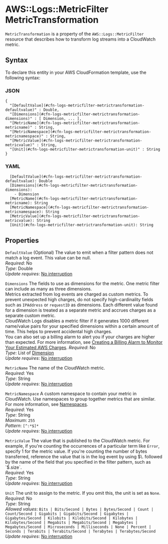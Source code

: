 # AWS::Logs::MetricFilter MetricTransformation<a name="aws-properties-logs-metricfilter-metrictransformation"></a>

 `MetricTransformation` is a property of the `AWS::Logs::MetricFilter` resource that describes how to transform log streams into a CloudWatch metric\.

## Syntax<a name="aws-properties-logs-metricfilter-metrictransformation-syntax"></a>

To declare this entity in your AWS CloudFormation template, use the following syntax:

### JSON<a name="aws-properties-logs-metricfilter-metrictransformation-syntax.json"></a>

```
{
  "[DefaultValue](#cfn-logs-metricfilter-metrictransformation-defaultvalue)" : Double,
  "[Dimensions](#cfn-logs-metricfilter-metrictransformation-dimensions)" : [ Dimension, ... ],
  "[MetricName](#cfn-logs-metricfilter-metrictransformation-metricname)" : String,
  "[MetricNamespace](#cfn-logs-metricfilter-metrictransformation-metricnamespace)" : String,
  "[MetricValue](#cfn-logs-metricfilter-metrictransformation-metricvalue)" : String,
  "[Unit](#cfn-logs-metricfilter-metrictransformation-unit)" : String
}
```

### YAML<a name="aws-properties-logs-metricfilter-metrictransformation-syntax.yaml"></a>

```
  [DefaultValue](#cfn-logs-metricfilter-metrictransformation-defaultvalue): Double
  [Dimensions](#cfn-logs-metricfilter-metrictransformation-dimensions): 
    - Dimension
  [MetricName](#cfn-logs-metricfilter-metrictransformation-metricname): String
  [MetricNamespace](#cfn-logs-metricfilter-metrictransformation-metricnamespace): String
  [MetricValue](#cfn-logs-metricfilter-metrictransformation-metricvalue): String
  [Unit](#cfn-logs-metricfilter-metrictransformation-unit): String
```

## Properties<a name="aws-properties-logs-metricfilter-metrictransformation-properties"></a>

`DefaultValue`  <a name="cfn-logs-metricfilter-metrictransformation-defaultvalue"></a>
\(Optional\) The value to emit when a filter pattern does not match a log event\. This value can be null\.  
*Required*: No  
*Type*: Double  
*Update requires*: [No interruption](https://docs.aws.amazon.com/AWSCloudFormation/latest/UserGuide/using-cfn-updating-stacks-update-behaviors.html#update-no-interrupt)

`Dimensions`  <a name="cfn-logs-metricfilter-metrictransformation-dimensions"></a>
The fields to use as dimensions for the metric\. One metric filter can include as many as three dimensions\.  
Metrics extracted from log events are charged as custom metrics\. To prevent unexpected high charges, do not specify high\-cardinality fields such as `IPAddress` or `requestID` as dimensions\. Each different value found for a dimension is treated as a separate metric and accrues charges as a separate custom metric\.   
CloudWatch Logs disables a metric filter if it generates 1000 different name/value pairs for your specified dimensions within a certain amount of time\. This helps to prevent accidental high charges\.  
You can also set up a billing alarm to alert you if your charges are higher than expected\. For more information, see [ Creating a Billing Alarm to Monitor Your Estimated AWS Charges](https://docs.aws.amazon.com/AmazonCloudWatch/latest/monitoring/monitor_estimated_charges_with_cloudwatch.html)\. 
*Required*: No  
*Type*: List of [Dimension](aws-properties-logs-metricfilter-dimension.md)  
*Update requires*: [No interruption](https://docs.aws.amazon.com/AWSCloudFormation/latest/UserGuide/using-cfn-updating-stacks-update-behaviors.html#update-no-interrupt)

`MetricName`  <a name="cfn-logs-metricfilter-metrictransformation-metricname"></a>
The name of the CloudWatch metric\.  
*Required*: Yes  
*Type*: String  
*Update requires*: [No interruption](https://docs.aws.amazon.com/AWSCloudFormation/latest/UserGuide/using-cfn-updating-stacks-update-behaviors.html#update-no-interrupt)

`MetricNamespace`  <a name="cfn-logs-metricfilter-metrictransformation-metricnamespace"></a>
A custom namespace to contain your metric in CloudWatch\. Use namespaces to group together metrics that are similar\. For more information, see [Namespaces](https://docs.aws.amazon.com/AmazonCloudWatch/latest/monitoring/cloudwatch_concepts.html#Namespace)\.  
*Required*: Yes  
*Type*: String  
*Maximum*: `255`  
*Pattern*: `[^:*$]*`  
*Update requires*: [No interruption](https://docs.aws.amazon.com/AWSCloudFormation/latest/UserGuide/using-cfn-updating-stacks-update-behaviors.html#update-no-interrupt)

`MetricValue`  <a name="cfn-logs-metricfilter-metrictransformation-metricvalue"></a>
The value that is published to the CloudWatch metric\. For example, if you're counting the occurrences of a particular term like `Error`, specify 1 for the metric value\. If you're counting the number of bytes transferred, reference the value that is in the log event by using $\. followed by the name of the field that you specified in the filter pattern, such as `$.size`\.  
*Required*: Yes  
*Type*: String  
*Update requires*: [No interruption](https://docs.aws.amazon.com/AWSCloudFormation/latest/UserGuide/using-cfn-updating-stacks-update-behaviors.html#update-no-interrupt)

`Unit`  <a name="cfn-logs-metricfilter-metrictransformation-unit"></a>
The unit to assign to the metric\. If you omit this, the unit is set as `None`\.  
*Required*: No  
*Type*: String  
*Allowed values*: `Bits | Bits/Second | Bytes | Bytes/Second | Count | Count/Second | Gigabits | Gigabits/Second | Gigabytes | Gigabytes/Second | Kilobits | Kilobits/Second | Kilobytes | Kilobytes/Second | Megabits | Megabits/Second | Megabytes | Megabytes/Second | Microseconds | Milliseconds | None | Percent | Seconds | Terabits | Terabits/Second | Terabytes | Terabytes/Second`  
*Update requires*: [No interruption](https://docs.aws.amazon.com/AWSCloudFormation/latest/UserGuide/using-cfn-updating-stacks-update-behaviors.html#update-no-interrupt)